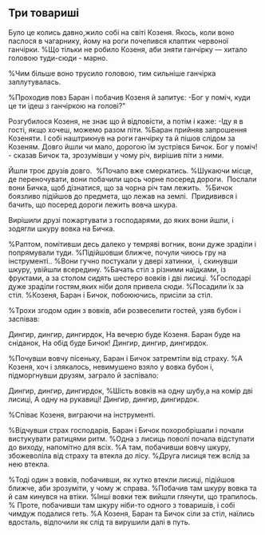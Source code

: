 ## Три товариші

Було це колись давно,жило собі на світі Козеня.
Якось, коли воно паслося в чагарнику, йому на роги почепився клаптик червоної ганчірки.
%Що тільки не робило Козеня, аби зняти ганчірку — хитало головою туди-сюди - марно.

%Чим більше воно трусило головою, тим сильніше ганчірка заплутувалась.

%Проходив повз Баран і побачив Козеня й запитує: -Бог у поміч, куди це ти ідеш з ганчіркою на голові?"

Розгубилося Козеня, не знає що й відповісти, а потім і каже: -Іду я в гості, якщо хочеш, можемо разом піти.
%Баран прийняв запрошення Козеняти.
І собі наштрикнув на роги ганчірку та й пішов слідом за Козеням.
Довго йшли чи мало, дорогою їм зустрівся Бичок.
Бог у поміч! - сказав Бичок та, зрозумівши у чому річ, вирішив піти з ними.

Йшли троє друзів довго. 
%Почало вже смеркатись.
%Шукаючи місце, де переночувати, вони побачили щось чорне посеред дороги. 
Послали вони Бичка, щоб дізнатися, що за чорна річ там лежить. 
%Бичок боязливо підійшов до предмета, що лежав на землі. 
Придивився і бачить, що посеред дороги лежить вовча шкура.

Вирішили друзі пожартувати з господарями, до яких вони йшли, і зодягли шкуру вовка на Бичка.

%Раптом, помітивши десь далеко у темряві вогник, вони дуже зраділи і попрямували туди.
%Підійшовши ближче, почули чиюсь гру на інструменті..
%Вони гучно постукали у двері хатинки,  і, скинувши шкуру, увійшли всередину.
%Бачать стіл з різними наїдками, із фруктами, а за столом сидять шестеро вовків і дві лисиці.
%Господарі дуже зраділи гостям,яких ніби доля привела сюди.
%Посадили їх за стіл.
%Козеня, Баран і Бичок, побоюючись, присіли за стіл.

%Трохи згодом один з вовків, аби розвеселити гостей, узяв бубон і заспівав:

Дингир, дингир, дингирдок,
На вечерю буде Козеня.
Баран буде на сніданок,
На обід буде Бичок!
Дингир, дингир, дингирдок.

%Почувши вовчу пісеньку, Баран і Бичок затремтіли від страху.
%А Козеня, хоч і злякалось, невимушено взяло у вовка бубон і, підморгнувши друзям, заграло й заспівало:

Дингир, дингир, дингирдок,
%Шість вовків на одну шубу,а на комір дві лисиці,
А одну на рукавиці!
Дингир, дингир, дингирдок.

%Співає Козеня, виграючи на інструменті.

%Відчувши страх господарів, Баран і Бичок похоробрішали і почали вистукувати ратицями ритм.
%Одна з лисиць поволі почала відступати до виходу, напомітно для всіх.
%А там, побачивши вовчу шкуру, збожеволіла від страху та втекла до лісу.
%Друга лисиця теж вслід за нею втекла.

%Тоді один з вовків, побачивши, як хутко втекли лисиці, підійшов  ближче, аби зрозуміти, у чому ж справа.
%Побачив там шкуру вовка та й сам кинувся на втіки.
%Інші вовки теж вийшли глянути, що трапилось.
% Проте, побачивши там шкуру ніби-то одного з товаришів, і собі чимдуж подалися геть.
%А Козеня, Баран та Бичок сіли за стіл, наїлись вдосталь, відпочили як слід та вирушили далі в путь.
